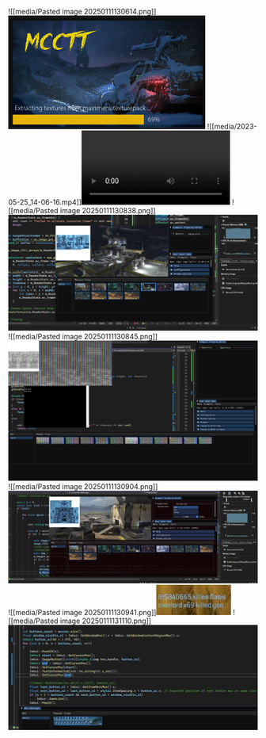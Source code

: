 ![[media/Pasted image 20250111130614.png]]![](https://github.com/Stehfyn/vault/blob/main/vault/media/Pasted%20image%2020250111130614.png)
![[media/2023-05-25_14-06-16.mp4]]![](https://github.com/Stehfyn/vault/blob/main/vault/media/2023-05-25_14-06-16.mp4)
![[media/Pasted image 20250111130838.png]]![](https://github.com/Stehfyn/vault/blob/main/vault/media/Pasted%20image%2020250111130838.png)
![[media/Pasted image 20250111130845.png]]![](https://github.com/Stehfyn/vault/blob/main/vault/media/Pasted%20image%2020250111130845.png)
![[media/Pasted image 20250111130904.png]]![](https://github.com/Stehfyn/vault/blob/main/vault/media/Pasted%20image%2020250111130904.png)
![[media/Pasted image 20250111130941.png]]![](https://github.com/Stehfyn/vault/blob/main/vault/media/Pasted%20image%2020250111130941.png)
![[media/Pasted image 20250111131110.png]]![](https://github.com/Stehfyn/vault/blob/main/vault/media/Pasted%20image%2020250111131110.png)
